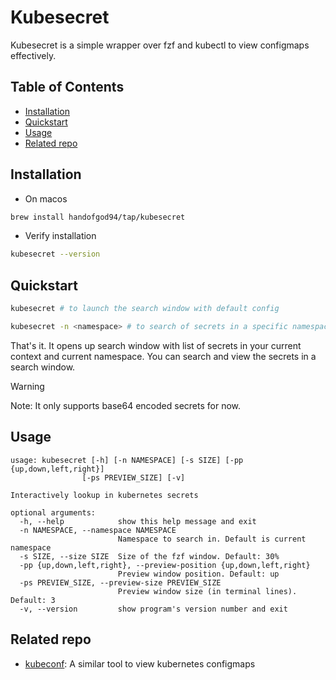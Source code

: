# Kubesecret

Kubesecret is a simple wrapper over fzf and kubectl to view configmaps effectively.

## Table of Contents

* [Installation](#installation)
* [Quickstart](#quickstart)
* [Usage](#usage)
* [Related repo](#related-repo)

## Installation

* On macos
```bash
brew install handofgod94/tap/kubesecret
```

* Verify installation
```bash
kubesecret --version
```

## Quickstart

```bash
kubesecret # to launch the search window with default config
```

```bash
kubesecret -n <namespace> # to search of secrets in a specific namespace
```

That's it. It opens up search window with list of secrets in your current context and current namespace. 
You can search and view the secrets in a search window.

> [!WARNING]  
> Note: It only supports base64 encoded secrets for now.

## Usage
```
usage: kubesecret [-h] [-n NAMESPACE] [-s SIZE] [-pp {up,down,left,right}]
                [-ps PREVIEW_SIZE] [-v]

Interactively lookup in kubernetes secrets

optional arguments:
  -h, --help            show this help message and exit
  -n NAMESPACE, --namespace NAMESPACE
                        Namespace to search in. Default is current namespace
  -s SIZE, --size SIZE  Size of the fzf window. Default: 30%
  -pp {up,down,left,right}, --preview-position {up,down,left,right}
                        Preview window position. Default: up
  -ps PREVIEW_SIZE, --preview-size PREVIEW_SIZE
                        Preview window size (in terminal lines). Default: 3
  -v, --version         show program's version number and exit

```

## Related repo
- [kubeconf](https://github.com/HandOfGod94/kubeconf): A similar tool to view kubernetes configmaps
